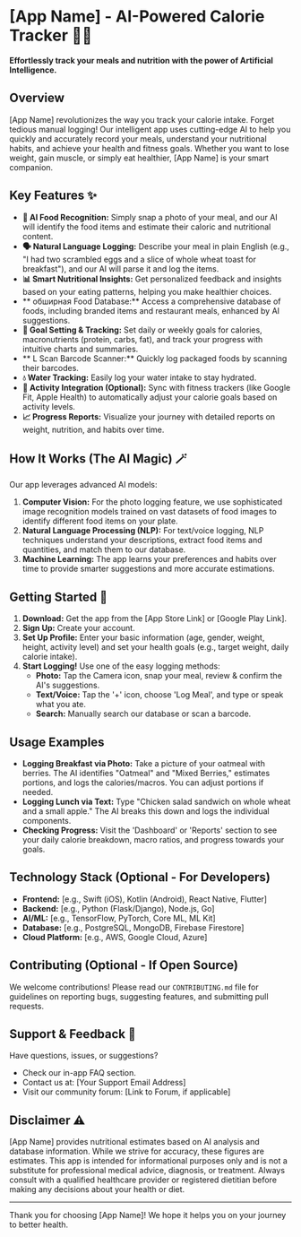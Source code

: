 # [App Name] - AI-Powered Calorie Tracker 🍎🤖

**Effortlessly track your meals and nutrition with the power of Artificial Intelligence.**

## Overview

[App Name] revolutionizes the way you track your calorie intake. Forget tedious manual logging! Our intelligent app uses cutting-edge AI to help you quickly and accurately record your meals, understand your nutritional habits, and achieve your health and fitness goals. Whether you want to lose weight, gain muscle, or simply eat healthier, [App Name] is your smart companion.

## Key Features ✨

* **📸 AI Food Recognition:** Simply snap a photo of your meal, and our AI will identify the food items and estimate their caloric and nutritional content.
* **🗣️ Natural Language Logging:** Describe your meal in plain English (e.g., "I had two scrambled eggs and a slice of whole wheat toast for breakfast"), and our AI will parse it and log the items.
* **📊 Smart Nutritional Insights:** Get personalized feedback and insights based on your eating patterns, helping you make healthier choices.
* ** обширная Food Database:** Access a comprehensive database of foods, including branded items and restaurant meals, enhanced by AI suggestions.
* **🎯 Goal Setting & Tracking:** Set daily or weekly goals for calories, macronutrients (protein, carbs, fat), and track your progress with intuitive charts and summaries.
* ** L Scan Barcode Scanner:** Quickly log packaged foods by scanning their barcodes.
* **💧 Water Tracking:** Easily log your water intake to stay hydrated.
* **🏃 Activity Integration (Optional):** Sync with fitness trackers (like Google Fit, Apple Health) to automatically adjust your calorie goals based on activity levels.
* **📈 Progress Reports:** Visualize your journey with detailed reports on weight, nutrition, and habits over time.

## How It Works (The AI Magic) 🪄

Our app leverages advanced AI models:

1.  **Computer Vision:** For the photo logging feature, we use sophisticated image recognition models trained on vast datasets of food images to identify different food items on your plate.
2.  **Natural Language Processing (NLP):** For text/voice logging, NLP techniques understand your descriptions, extract food items and quantities, and match them to our database.
3.  **Machine Learning:** The app learns your preferences and habits over time to provide smarter suggestions and more accurate estimations.

## Getting Started 🚀

1.  **Download:** Get the app from the [App Store Link] or [Google Play Link].
2.  **Sign Up:** Create your account.
3.  **Set Up Profile:** Enter your basic information (age, gender, weight, height, activity level) and set your health goals (e.g., target weight, daily calorie intake).
4.  **Start Logging!** Use one of the easy logging methods:
    * **Photo:** Tap the Camera icon, snap your meal, review & confirm the AI's suggestions.
    * **Text/Voice:** Tap the '+' icon, choose 'Log Meal', and type or speak what you ate.
    * **Search:** Manually search our database or scan a barcode.

## Usage Examples

* **Logging Breakfast via Photo:** Take a picture of your oatmeal with berries. The AI identifies "Oatmeal" and "Mixed Berries," estimates portions, and logs the calories/macros. You can adjust portions if needed.
* **Logging Lunch via Text:** Type "Chicken salad sandwich on whole wheat and a small apple." The AI breaks this down and logs the individual components.
* **Checking Progress:** Visit the 'Dashboard' or 'Reports' section to see your daily calorie breakdown, macro ratios, and progress towards your goals.

## Technology Stack (Optional - For Developers)

* **Frontend:** [e.g., Swift (iOS), Kotlin (Android), React Native, Flutter]
* **Backend:** [e.g., Python (Flask/Django), Node.js, Go]
* **AI/ML:** [e.g., TensorFlow, PyTorch, Core ML, ML Kit]
* **Database:** [e.g., PostgreSQL, MongoDB, Firebase Firestore]
* **Cloud Platform:** [e.g., AWS, Google Cloud, Azure]

## Contributing (Optional - If Open Source)

We welcome contributions! Please read our `CONTRIBUTING.md` file for guidelines on reporting bugs, suggesting features, and submitting pull requests.

## Support & Feedback 💬

Have questions, issues, or suggestions?
* Check our in-app FAQ section.
* Contact us at: [Your Support Email Address]
* Visit our community forum: [Link to Forum, if applicable]

## Disclaimer ⚠️

[App Name] provides nutritional estimates based on AI analysis and database information. While we strive for accuracy, these figures are estimates. This app is intended for informational purposes only and is not a substitute for professional medical advice, diagnosis, or treatment. Always consult with a qualified healthcare provider or registered dietitian before making any decisions about your health or diet.

---

Thank you for choosing [App Name]! We hope it helps you on your journey to better health.
